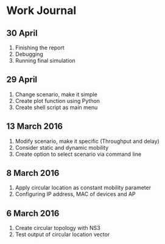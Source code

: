 # Work Journal

## 30 April
1. Finishing the report
2. Debugging
3. Running final simulation

## 29 April
1. Change scenario, make it simple
2. Create plot function using Python
3. Create shell script as main menu

## 13 March 2016
1. Modify scenario, make it specific (Throughput and delay)
2. Consider static and dynamic mobility
3. Create option to select scenario via command line

## 8 March 2016

1. Apply circular location as constant mobility parameter
2. Configuring IP address, MAC of devices and AP

## 6 March 2016

1. Create circular topology with NS3
2. Test output of circular location vector
